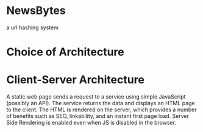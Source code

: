 # NewsBytes
a url hashing system


# Choice of Architecture
Client-Server Architecture
==========================
A static web page sends a request to a service using simple JavaScript (possibly an API). The service returns the data and displays an HTML page to the client.
The HTML is rendered on the server, which provides a number of benefits such as SEO, linkability, and an instant first page load. Server Side Rendering is enabled even when JS is disabled in the browser.
